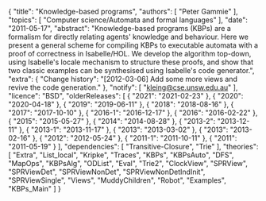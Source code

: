 {
    "title": "Knowledge-based programs",
    "authors": [
        "Peter Gammie"
    ],
    "topics": [
        "Computer science/Automata and formal languages"
    ],
    "date": "2011-05-17",
    "abstract": "Knowledge-based programs (KBPs) are a formalism for directly relating agents' knowledge and behaviour. Here we present a general scheme for compiling KBPs to executable automata with a proof of correctness in Isabelle/HOL. We develop the algorithm top-down, using Isabelle's locale mechanism to structure these proofs, and show that two classic examples can be synthesised using Isabelle's code generator.",
    "extra": {
        "Change history": "[2012-03-06] Add some more views and revive the code generation."
    },
    "notify": [
        "kleing@cse.unsw.edu.au"
    ],
    "licence": "BSD",
    "olderReleases": [
        {
            "2021": "2021-02-23"
        },
        {
            "2020": "2020-04-18"
        },
        {
            "2019": "2019-06-11"
        },
        {
            "2018": "2018-08-16"
        },
        {
            "2017": "2017-10-10"
        },
        {
            "2016-1": "2016-12-17"
        },
        {
            "2016": "2016-02-22"
        },
        {
            "2015": "2015-05-27"
        },
        {
            "2014": "2014-08-28"
        },
        {
            "2013-2": "2013-12-11"
        },
        {
            "2013-1": "2013-11-17"
        },
        {
            "2013": "2013-03-02"
        },
        {
            "2013": "2013-02-16"
        },
        {
            "2012": "2012-05-24"
        },
        {
            "2011-1": "2011-10-11"
        },
        {
            "2011": "2011-05-19"
        }
    ],
    "dependencies": [
        "Transitive-Closure",
        "Trie"
    ],
    "theories": [
        "Extra",
        "List_local",
        "Kripke",
        "Traces",
        "KBPs",
        "KBPsAuto",
        "DFS",
        "MapOps",
        "KBPsAlg",
        "ODList",
        "Eval",
        "Trie2",
        "ClockView",
        "SPRView",
        "SPRViewDet",
        "SPRViewNonDet",
        "SPRViewNonDetIndInit",
        "SPRViewSingle",
        "Views",
        "MuddyChildren",
        "Robot",
        "Examples",
        "KBPs_Main"
    ]
}